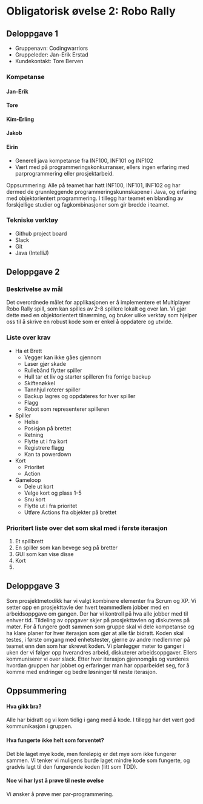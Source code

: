 # Obligatorisk øvelse 2: Robo Rally

## Deloppgave 1
* Gruppenavn: Codingwarriors
* Gruppeleder: Jan-Erik Erstad
* Kundekontakt: Tore Berven

### Kompetanse

#### Jan-Erik
#### Tore
#### Kim-Erling
#### Jakob
#### Eirin
* Generell java kompetanse fra INF100, INF101 og INF102
* Vært med på programmeringskonkurranser, ellers ingen erfaring med parprogrammering eller prosjektarbeid.

Oppsummering: 
Alle på teamet har hatt INF100, INF101, INF102 og har dermed de grunnleggende programmeringskunnskapene i Java, og erfaring med objektorientert programmering. 
I tillegg har teamet en blanding av forskjellige studier og fagkombinasjoner som gir bredde i teamet. 

### Tekniske verktøy
* Github project board
* Slack
* Git
* Java (IntelliJ)

## Deloppgave 2
### Beskrivelse av mål
Det overordnede målet for applikasjonen er å implementere et Multiplayer Robo Rally spill, som kan spilles av 2-8 spillere lokalt og over lan.
Vi gjør dette med en objektorientert tilnærming, og bruker ulike verktøy som hjelper oss til å skrive en robust kode som er enkel å oppdatere og utvide.

### Liste over krav
* Ha et Brett
    * Vegger kan ikke gåes gjennom
    * Laser gjør skade
    * Rullebånd flytter spiller
    * Hull tar et liv og starter spilleren fra forrige backup
    * Skiftenøkkel
    * Tannhjul roterer spiller
    * Backup lagres og oppdateres for hver spiller
    * Flagg
    * Robot som representerer spilleren
* Spiller
    * Helse
    * Posisjon på brettet
    * Retning
    * Flytte ut i fra kort
    * Registrere flagg
    * Kan ta powerdown
* Kort 
    * Prioritet
    * Action
* Gameloop
    * Dele ut kort
    * Velge kort og plass 1-5
    * Snu kort
    * Flytte ut i fra prioritet
    * Utføre Actions fra objekter på brettet
    

### Prioritert liste over det som skal med i første iterasjon
1. Et spillbrett
2. En spiller som kan bevege seg på bretter
3. GUI som kan vise disse
4. Kort
5. 

## Deloppgave 3
Som prosjektmetodikk har vi valgt kombinere elementer fra Scrum og XP. 
Vi setter opp en prosjekttavle der hvert teammedlem jobber med en arbeidsoppgave om gangen. Der har vi kontroll på hva alle jobber med til enhver tid.
Tildeling av oppgaver skjer på prosjekttavlen og diskuteres på møter. 
For å fungere godt sammen som gruppe skal vi dele kompetanse og ha klare planer for hver iterasjon som gjør at alle får bidratt.
Koden skal testes, i første omgang med enhetstester, gjerne av andre medlemmer på teamet enn den som har skrevet koden.
Vi planlegger møter to ganger i uken der vi følger opp hverandres arbeid, diskuterer arbeidsoppgaver.
Ellers kommuniserer vi over slack. 
Etter hver iterasjon gjennomgås og vurderes hvordan gruppen har jobbet og erfaringer man har opparbeidet seg, for å komme med endringer og bedre løsninger til neste iterasjon.


## Oppsummering
#### Hva gikk bra? 
Alle har bidratt og vi kom tidlig i gang med å kode. I tillegg har det vært god kommunikasjon i gruppen. 
#### Hva fungerte ikke helt som forventet?
Det ble laget mye kode, men foreløpig er det mye som ikke fungerer sammen. Vi tenker vi muligens burde laget mindre kode som fungerte, og gradvis lagt til den fungerende koden (litt som TDD).
#### Noe vi har lyst å prøve til neste øvelse
Vi ønsker å prøve mer par-programmering. 
